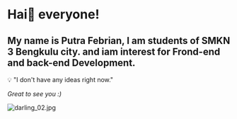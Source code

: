 # Hai👋 everyone!
## My name is Putra Febrian, I am students of SMKN 3 Bengkulu city. and iam interest for Frond-end and back-end Development.  
💡 "I don't have any ideas right now."

*Great to see you :)*


![darling_02.jpg](/Darling_02.jpg)
<!--
**Putra-02/Putra-02** is a ✨ _special_ ✨ repository because its `README.md` (this file) appears on your GitHub profile.

Here are some ideas to get you started:

- 🔭 I’m currently working on ...
- 🌱 I’m currently learning ...
- 👯 I’m looking to collaborate on ...
- 🤔 I’m looking for help with ...
- 💬 Ask me about ...
- 📫 How to reach me: ...
- 😄 Pronouns: ...
- ⚡ Fun fact: ...
-->
